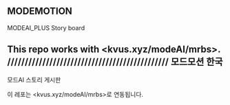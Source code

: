 MODEMOTION
----------------------------------------------
MODEAI_PLUS Story board

This repo works with <kvus.xyz/modeAI/mrbs>.
//////////////////////////////////////////////
모드모션 한국
----------------------------------------------
모드AI 스토리 게시판

이 레포는 <kvus.xyz/modeAI/mrbs>로 연동됩니다.
